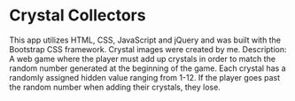 # Crystal Collectors
This app utilizes HTML, CSS, JavaScript and jQuery and was built with the Bootstrap CSS framework. Crystal images were created by me.
Description:
A web game where the player must add up crystals in order to match the random number generated at the beginning of the game. Each crystal has a randomly assigned hidden value ranging from 1-12. If the player goes past the random number when adding their crystals, they lose. 

